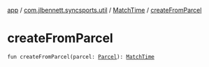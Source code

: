 [app](../../index.md) / [com.jlbennett.syncsports.util](../index.md) / [MatchTime](index.md) / [createFromParcel](./create-from-parcel.md)

# createFromParcel

`fun createFromParcel(parcel: `[`Parcel`](https://developer.android.com/reference/android/os/Parcel.html)`): `[`MatchTime`](index.md)